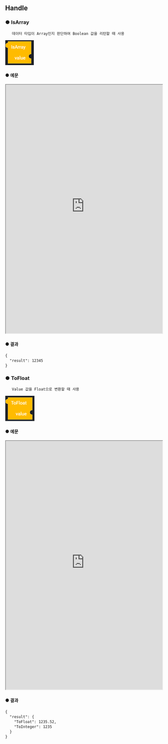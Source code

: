 ## Handle

### ● IsArray

       데이터 타입이 Array인지 판단하여 Boolean 값을 리턴할 때 사용

![](../../img/assets/image%20%28102%29.png)

#### ● 예문

<iframe
    src="https://d1sxhpvag16wqc.cloudfront.net/v3.1.0/handle/isArray"
    width="100%"
    height="800px"
    allow=""
    sandbox="allow-scripts allow-same-origin" />
<div class="display-pdf">
    <p><img src="../../img/assets/image%20%28384%29.png" alt="" /></p>
    <p><img src="../../img/assets/image%20%28412%29.png" alt="" /></p>
    <p><img src="../../img/assets/image%20%28445%29.png" alt="" /></p>
    <p><img src="../../img/assets/image%20%28438%29.png" alt="" /></p>
</div>

#### ● 결과

```text
{
  "result": {
    "string": false,
    "int": false,
    "float": false,
    "boolean": false,
    "null": false,
    "array": true
  }
}
```

### ● IsBoolean

      데이터 타입이 Boolean인지 판단하여 Boolean 값을 리턴할 때 사용

![](../../img/assets/image%20%2871%29.png)

#### ● 예문

<iframe
    src="https://d1sxhpvag16wqc.cloudfront.net/v3.1.0/handle/isBoolean"
    width="100%"
    height="800px"
    allow=""
    sandbox="allow-scripts allow-same-origin"/>
<div class="display-pdf">
    <p><img src="../../img/assets/image%20%28409%29.png" alt="" /></p>
    <p><img src="../../img/assets/image%20%28444%29.png" alt="" /></p>
    <p><img src="../../img/assets/image%20%28446%29.png" alt="" /></p>
    <p><img src="../../img/assets/image%20%28437%29.png" alt="" /></p>
</div>

#### ● 결과

```text
{
  "result": {
    "string": false,
    "int": false,
    "float": false,
    "boolean": true,
    "null": false,
    "array": false
  }
}
```

### ● IsFloat

       데이터 타입이 Float인지 판단하여 Boolean 값을 리턴할 때 사용

![](../../img/assets/image%20%28112%29.png)

#### ● 예문

<iframe
    src="https://d1sxhpvag16wqc.cloudfront.net/v3.1.0/handle/isFloat"
    width="100%"
    height="800px"
    allow=""
    sandbox="allow-scripts allow-same-origin"/>
<div class="display-pdf">
    <p><img src="../../img/assets/image%20%28387%29.png" alt="" /></p>
    <p><img src="../../img/assets/image%20%28385%29.png" alt="" /></p>
    <p><img src="../../img/assets/image%20%28415%29.png" alt="" /></p>
    <p><img src="../../img/assets/image%20%28396%29.png" alt="" /></p>
</div>

#### ● 결과

```text
{
  "result": {
    "string": false,
    "int": false,
    "float": true,
    "boolean": false,
    "null": false,
    "array": false
  }
}
```

### ● IsInteger

       데이터 타입이 Integer인지 판단하여 Boolean 값을 리턴할 때 사용

![](../../img/assets/image%20%28199%29.png)

#### ● 예문

<iframe
    src="https://d1sxhpvag16wqc.cloudfront.net/v3.1.0/handle/isInteger"
    width="100%"
    height="800px"
    allow=""
    sandbox="allow-scripts allow-same-origin"/>
<div class="display-pdf">
    <p><img src="../../img/assets/image%20%28455%29.png" alt="" /></p>
    <p><img src="../../img/assets/image%20%28457%29.png" alt="" /></p>
    <p><img src="../../img/assets/image%20%28392%29.png" alt="" /></p>
    <p><img src="../../img/assets/image%20%28430%29.png" alt="" /></p>
</div>

#### ● 결과

```text
{
  "result": {
    "string": false,
    "int": true,
    "float": false,
    "boolean": false,
    "null": false,
    "array": false
  }
}
```

### ● IsNull

       데이터 타입이 Null인지 판단하여 Boolean 값을 리턴할 때 사용

![](../../img/assets/image%20%28434%29.png)

#### ● 예문

<iframe
    src="https://d1sxhpvag16wqc.cloudfront.net/v3.1.0/handle/isNull"
    width="100%"
    height="800px"
    allow=""
    sandbox="allow-scripts allow-same-origin"/>
<div class="display-pdf">
    <p><img src="../../img/assets/image%20%28421%29.png" alt="" /></p>
    <p><img src="../../img/assets/image%20%28453%29.png" alt="" /></p>
    <p><img src="../../img/assets/image%20%28442%29.png" alt="" /></p>
    <p><img src="../../img/assets/image%20%28407%29.png" alt="" /></p>
</div>

#### ● 결과

```text
{
  "result": {
    "string": false,
    "int": false,
    "float": false,
    "boolean": false,
    "null": true,
    "array": false
  }
}
```

### ● IsNumeric

       데이터 타입이 Numeric인지 판단하여 Boolean 값을 리턴할 때 사용

![](../../img/assets/image%20%28160%29.png)

#### ● 예문

<iframe
    src="https://d1sxhpvag16wqc.cloudfront.net/v3.1.0/handle/isNumeric"
    width="100%"
    height="800px"
    allow=""
    sandbox="allow-scripts allow-same-origin"/>
<div class="display-pdf">
    <p><img src="../../img/assets/image%20%28423%29.png" alt="" /></p>
    <p><img src="../../img/assets/image%20%28399%29.png" alt="" /></p>
    <p><img src="../../img/assets/image%20%28380%29.png" alt="" /></p>
    <p><img src="../../img/assets/image%20%28404%29.png" alt="" /></p>
</div>

#### ● 결과

```text
{
  "result": {
    "string": false,
    "int": true,
    "float": true,
    "boolean": false,
    "null": false,
    "array": false
  }
}
```

### ● IsString

       데이터 타입이 String인지 판단하여 Boolean 값을 리턴할 때 사용

![](../../img/assets/image%20%28172%29.png)

#### ● 예문

<iframe
    src="https://d1sxhpvag16wqc.cloudfront.net/v3.1.0/handle/isString"
    width="100%"
    height="800px"
    allow=""
    sandbox="allow-scripts allow-same-origin"/>
<div class="display-pdf">
    <p><img src="../../img/assets/image%20%28398%29.png" alt="" /></p>
    <p><img src="../../img/assets/image%20%28419%29.png" alt="" /></p>
    <p><img src="../../img/assets/image%20%28441%29.png" alt="" /></p>
    <p><img src="../../img/assets/image%20%28400%29.png" alt="" /></p>
</div>

#### ● 결과

```text
{
  "result": {
    "string": true,
    "int": false,
    "float": false,
    "boolean": false,
    "null": false,
    "array": false
  }
}
```

### ● ToString

       Value 값을 문자열로 형 변환할 때 사용

![](../../img/assets/image%20%28197%29.png)

#### ● 예문

<iframe
    src="https://d1sxhpvag16wqc.cloudfront.net/v3.1.0/handle/toString"
    width="100%"
    height="800px"
    allow=""
    sandbox="allow-scripts allow-same-origin"/>

#### ● 결과

```text
{
  "result": "396121"
}
```

### ● ToInteger

       Value 값을 Integer로 변환할 때 사용

![](../../img/assets/image%20%2880%29.png)

#### ● 예문

<iframe
    src="https://d1sxhpvag16wqc.cloudfront.net/v3.1.0/handle/toInteger"
    width="100%"
    height="800px"
    allow=""
    sandbox="allow-scripts allow-same-origin"/>
</iframe>

#### ● 결과

```text
{
  "result": 12345
}
```

### ● ToFloat

       Value 값을 Float으로 변환할 때 사용

![](../../img/assets/image%20%2898%29.png)

#### ● 예문

<iframe
    src="https://d1sxhpvag16wqc.cloudfront.net/v3.1.0/handle/toFloat"
    width="100%"
    height="800px"
    allow=""
    sandbox="allow-scripts allow-same-origin"/>
</iframe>

#### ● 결과

```text
{
  "result": {
    "ToFloat": 1235.52,
    "ToInteger": 1235
  }
}
```
